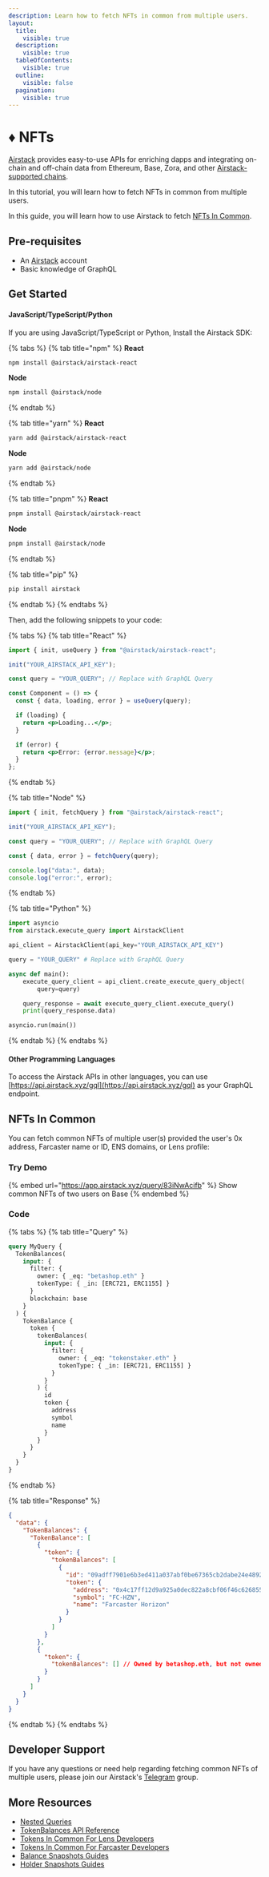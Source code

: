 ```yaml
---
description: Learn how to fetch NFTs in common from multiple users.
layout:
  title:
    visible: true
  description:
    visible: true
  tableOfContents:
    visible: true
  outline:
    visible: false
  pagination:
    visible: true
---
```


# ♦️ NFTs

[Airstack](https://airstack.xyz) provides easy-to-use APIs for enriching dapps and integrating on-chain and off-chain data from Ethereum, Base, Zora, and other [Airstack-supported chains](../overview.md#supported-chains).&#x20;

In this tutorial, you will learn how to fetch NFTs in common from multiple users.

In this guide, you will learn how to use Airstack to fetch [NFTs In Common](nfts.md#nfts-in-common).

## Pre-requisites

- An [Airstack](https://airstack.xyz/) account
- Basic knowledge of GraphQL

## Get Started

#### JavaScript/TypeScript/Python

If you are using JavaScript/TypeScript or Python, Install the Airstack SDK:

{% tabs %}
{% tab title="npm" %}
**React**

```sh
npm install @airstack/airstack-react
```

**Node**

```sh
npm install @airstack/node
```

{% endtab %}

{% tab title="yarn" %}
**React**

```sh
yarn add @airstack/airstack-react
```

**Node**

```sh
yarn add @airstack/node
```

{% endtab %}

{% tab title="pnpm" %}
**React**

```sh
pnpm install @airstack/airstack-react
```

**Node**

```sh
pnpm install @airstack/node
```

{% endtab %}

{% tab title="pip" %}

```sh
pip install airstack
```

{% endtab %}
{% endtabs %}

Then, add the following snippets to your code:

{% tabs %}
{% tab title="React" %}

```jsx
import { init, useQuery } from "@airstack/airstack-react";

init("YOUR_AIRSTACK_API_KEY");

const query = "YOUR_QUERY"; // Replace with GraphQL Query

const Component = () => {
  const { data, loading, error } = useQuery(query);

  if (loading) {
    return <p>Loading...</p>;
  }

  if (error) {
    return <p>Error: {error.message}</p>;
  }
};
```

{% endtab %}

{% tab title="Node" %}

```javascript
import { init, fetchQuery } from "@airstack/airstack-react";

init("YOUR_AIRSTACK_API_KEY");

const query = "YOUR_QUERY"; // Replace with GraphQL Query

const { data, error } = fetchQuery(query);

console.log("data:", data);
console.log("error:", error);
```

{% endtab %}

{% tab title="Python" %}

```python
import asyncio
from airstack.execute_query import AirstackClient

api_client = AirstackClient(api_key="YOUR_AIRSTACK_API_KEY")

query = "YOUR_QUERY" # Replace with GraphQL Query

async def main():
    execute_query_client = api_client.create_execute_query_object(
        query=query)

    query_response = await execute_query_client.execute_query()
    print(query_response.data)

asyncio.run(main())
```

{% endtab %}
{% endtabs %}

#### Other Programming Languages

To access the Airstack APIs in other languages, you can use [https://api.airstack.xyz/gql](https://api.airstack.xyz/gql) as your GraphQL endpoint.

## NFTs In Common

You can fetch common NFTs of multiple user(s) provided the user's 0x address, Farcaster name or ID, ENS domains, or Lens profile:

### Try Demo

{% embed url="https://app.airstack.xyz/query/83iNwAcifb" %}
Show common NFTs of two users on Base
{% endembed %}

### Code

{% tabs %}
{% tab title="Query" %}

```graphql
query MyQuery {
  TokenBalances(
    input: {
      filter: {
        owner: { _eq: "betashop.eth" }
        tokenType: { _in: [ERC721, ERC1155] }
      }
      blockchain: base
    }
  ) {
    TokenBalance {
      token {
        tokenBalances(
          input: {
            filter: {
              owner: { _eq: "tokenstaker.eth" }
              tokenType: { _in: [ERC721, ERC1155] }
            }
          }
        ) {
          id
          token {
            address
            symbol
            name
          }
        }
      }
    }
  }
}
```

{% endtab %}

{% tab title="Response" %}

```json
{
  "data": {
    "TokenBalances": {
      "TokenBalance": [
        {
          "token": {
            "tokenBalances": [
              {
                "id": "09adff7901e6b3ed411a037abf0be67365cb2dabe24e48921768d32abf64203a",
                "token": {
                  "address": "0x4c17ff12d9a925a0dec822a8cbf06f46c626855c",
                  "symbol": "FC-HZN",
                  "name": "Farcaster Horizon"
                }
              }
            ]
          }
        },
        {
          "token": {
            "tokenBalances": [] // Owned by betashop.eth, but not owned by tokenstaker.eth
          }
        }
      ]
    }
  }
}
```

{% endtab %}
{% endtabs %}

## Developer Support

If you have any questions or need help regarding fetching common NFTs of multiple users, please join our Airstack's [Telegram](https://t.me/+1k3c2FR7z51mNDRh) group.

## More Resources

- [Nested Queries](../../api-references/overview/nested-queries.md)
- [TokenBalances API Reference](../../api-references/api-reference/tokenbalances-api.md)
- [Tokens In Common For Lens Developers](../lens/tokens-in-common.md)
- [Tokens In Common For Farcaster Developers](../../farcaster/farcaster/tokens-in-common.md)
- [Balance Snapshots Guides](../balance-snapshots.md)
- [Holder Snapshots Guides](../holder-snapshots.md)
